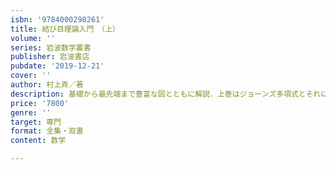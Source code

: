 ```yaml
---
isbn: '9784000298261'
title: 結び目理論入門　（上）
volume: ''
series: 岩波数学叢書
publisher: 岩波書店
pubdate: '2019-12-21'
cover: ''
author: 村上斉／著
description: 基礎から最先端まで豊富な図とともに解説．上巻はジョーンズ多項式とそれに続く多項式不変量まで説明．
price: '7800'
genre: ''
target: 専門
format: 全集・双書
content: 数学

---
```

